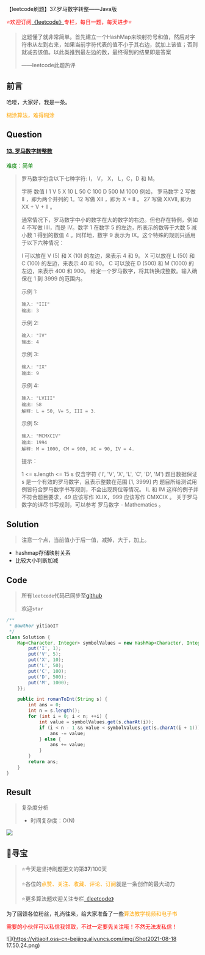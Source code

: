 【leetcode刷题】37.罗马数字转整——Java版

<font color=red>⭐欢迎订阅[《leetcode》](https://blog.csdn.net/skylibiao/category_10867560.html)专栏，每日一题，每天进步⭐</font>

>这题懂了就非常简单。首先建立一个HashMap来映射符号和值，然后对字符串从左到右来，如果当前字符代表的值不小于其右边，就加上该值；否则就减去该值。以此类推到最左边的数，最终得到的结果即是答案
>
>——leetcode此题热评

## 前言

哈喽，大家好，我是一条。

<font color=orange>糊涂算法，难得糊涂</font>

## Question

#### [13. 罗马数字转整数](https://leetcode-cn.com/problems/roman-to-integer/)

<font color=green>难度：简单</font>

>罗马数字包含以下七种字符: I， V， X， L，C，D 和 M。
>
>字符          数值
>I             1
>V             5
>X             10
>L             50
>C             100
>D             500
>M             1000
>例如， 罗马数字 2 写做 II ，即为两个并列的 1。12 写做 XII ，即为 X + II 。 27 写做  XXVII, 即为 XX + V + II 。
>
>通常情况下，罗马数字中小的数字在大的数字的右边。但也存在特例，例如 4 不写做 IIII，而是 IV。数字 1 在数字 5 的左边，所表示的数等于大数 5 减小数 1 得到的数值 4 。同样地，数字 9 表示为 IX。这个特殊的规则只适用于以下六种情况：
>
>I 可以放在 V (5) 和 X (10) 的左边，来表示 4 和 9。
>X 可以放在 L (50) 和 C (100) 的左边，来表示 40 和 90。 
>C 可以放在 D (500) 和 M (1000) 的左边，来表示 400 和 900。
>给定一个罗马数字，将其转换成整数。输入确保在 1 到 3999 的范围内。
>
>示例 1:
>
>```
>输入: "III"
>输出: 3
>```
>
>示例 2:
>
>```
>输入: "IV"
>输出: 4
>```
>
>示例 3:
>
>```
>输入: "IX"
>输出: 9
>```
>
>示例 4:
>
>```
>输入: "LVIII"
>输出: 58
>解释: L = 50, V= 5, III = 3.
>```
>
>示例 5:
>
>```
>输入: "MCMXCIV"
>输出: 1994
>解释: M = 1000, CM = 900, XC = 90, IV = 4.
>```
>
>
>
>
>提示：
>
>1 <= s.length <= 15
>s 仅含字符 ('I', 'V', 'X', 'L', 'C', 'D', 'M')
>题目数据保证 s 是一个有效的罗马数字，且表示整数在范围 [1, 3999] 内
>题目所给测试用例皆符合罗马数字书写规则，不会出现跨位等情况。
>IL 和 IM 这样的例子并不符合题目要求，49 应该写作 XLIX，999 应该写作 CMXCIX 。
>关于罗马数字的详尽书写规则，可以参考 罗马数字 - Mathematics 。

## Solution

>注意一个点，当前值小于后一值，减掉，大于，加上。

- hashmap存储映射关系
- 比较大小判断加减


## Code

>所有`leetcode`代码已同步至[github](https://github.com/lbsys)
>
>欢迎`star`

```java
/**
 * @author yitiaoIT
 */
class Solution {
    Map<Character, Integer> symbolValues = new HashMap<Character, Integer>() {{
        put('I', 1);
        put('V', 5);
        put('X', 10);
        put('L', 50);
        put('C', 100);
        put('D', 500);
        put('M', 1000);
    }};

    public int romanToInt(String s) {
        int ans = 0;
        int n = s.length();
        for (int i = 0; i < n; ++i) {
            int value = symbolValues.get(s.charAt(i));
            if (i < n - 1 && value < symbolValues.get(s.charAt(i + 1))) {
                ans -= value;
            } else {
                ans += value;
            }
        }
        return ans;
    }
}
```

## Result

> 复杂度分析
>
> - 时间复杂度：O(N) 

![](https://yitiaoit.oss-cn-beijing.aliyuncs.com/img/image-20210821215942534.png)

## 🌈寻宝

>⭐今天是坚持刷题更文的第**37**/100天
>
>⭐各位的<font color=orange>点赞、关注、收藏、评论、订阅</font>就是一条创作的最大动力
>
>⭐更多算法题欢迎关注专栏[《leetcode》](https://blog.csdn.net/skylibiao/category_10867560.html)

为了回馈各位粉丝，礼尚往来，给大家准备了一些<font color=orange>算法教学视频和电子书</font>

<font color=red>需要的小伙伴可以私信我领取，不过一定要先关注哦！不然无法发私信！</font>

![](https://yitiaoit.oss-cn-beijing.aliyuncs.com/img/iShot2021-08-18 17.50.24.png)